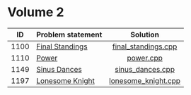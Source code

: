 # Volume 2

|  ID  |                       Problem statement                              |                   Solution                   |
|:----:|:---------------------------------------------------------------------|:--------------------------------------------:|
| 1100 | [Final Standings](http://acm.timus.ru/problem.aspx?space=1&num=1100) | [final_standings.cpp](./final_standings.cpp) |
| 1110 | [Power](http://acm.timus.ru/problem.aspx?space=1&num=1110)           | [power.cpp](./power.cpp)                     |
| 1149 | [Sinus Dances](http://acm.timus.ru/problem.aspx?space=1&num=1149)    | [sinus_dances.cpp](./sinus_dances.cpp)       |
| 1197 | [Lonesome Knight](http://acm.timus.ru/problem.aspx?space=1&num=1197) | [lonesome_knight.cpp](./lonesome_knight.cpp) |
